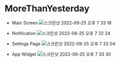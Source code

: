# MoreThanYesterday
- Main Screen
![스크린샷 2022-09-25 오후 7 33 18](https://user-images.githubusercontent.com/60123823/192139217-3e8644d0-f6a0-4c70-ac85-0c4708b026c7.png)

- Notification
![스크린샷 2022-09-25 오후 7 32 24](https://user-images.githubusercontent.com/60123823/192139214-ef6d654f-cc4a-4db6-8982-77723cb60174.png)

- Settings Page
![스크린샷 2022-09-25 오후 7 33 04](https://user-images.githubusercontent.com/60123823/192139215-6b35f95f-eb40-4929-aab4-d93345b77c45.png)

- App Widget
![스크린샷 2022-09-25 오후 7 33 30](https://user-images.githubusercontent.com/60123823/192139218-59651646-888c-4200-9e01-4cadcc96b4bb.png)
